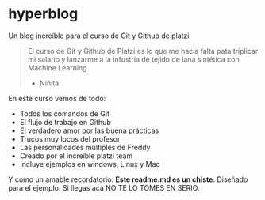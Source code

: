 # hyperblog
Un blog increíble para el curso de Git y Github de platzi
> El curso de Git y Github de Platzi es lo que me hacía falta pata triplicar mi salario y lanzarme a la infustria de tejido de lana sintética con Machine Learning
> - Niñita

En este curso vemos de todo:
* Todos los comandos de Git
* El flujo de trabajo en Github
* El verdadero amor por las buena prácticas
* Trucos muy locos del profesor
* Las personalidades múltiples de Freddy
* Creado por el increíble platzi team
* Incluye ejemplos en windows, Linux y Mac

Y como un amable recordatorio: **Este readme.md es un chiste**. Diseñado para el ejemplo. Si llegas acá NO TE LO TOMES EN SERIO.